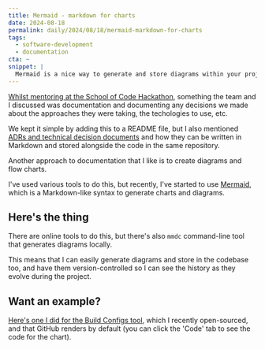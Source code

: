 ```yaml
---
title: Mermaid - markdown for charts
date: 2024-08-18
permalink: daily/2024/08/18/mermaid-markdown-for-charts
tags:
  - software-development
  - documentation
cta: ~
snippet: |
  Mermaid is a nice way to generate and store diagrams within your projects.
---
```


[Whilst mentoring at the School of Code Hackathon][0], something the team and I discussed was documentation and documenting any decisions we made about the approaches they were taking, the techologies to use, etc.

We kept it simple by adding this to a README file, but I also mentioned [ADRs and technical decision documents][1] and how they can be written in Markdown and stored alongside the code in the same repository.

Another approach to documentation that I like is to create diagrams and flow charts.

I've used various tools to do this, but recently, I've started to use [Mermaid][2], which is a Markdown-like syntax to generate charts and diagrams.


## Here's the thing

There are online tools to do this, but there's also `mmdc` command-line tool that generates diagrams locally.

This means that I can easily generate diagrams and store in the codebase too, and have them version-controlled so I can see the history as they evolve during the project.

## Want an example?

[Here's one I did for the Build Configs tool][3], which I recently open-sourced, and that GitHub renders by default (you can click the 'Code' tab to see the code for the chart).

[0]: {{site.url}}/daily/2024/08/16/what-are-err--req-and-res
[1]: {{site.url}}/archive/2022/09/23/adrs-technical-design-documents
[2]: https://github.com/mermaid-js/mermaid
[3]: https://github.com/opdavies/build-configs/blob/f02fce7ff5b5cff202ec8b893a4b3c7e7c56f3c4/docs/diagram.mmd
